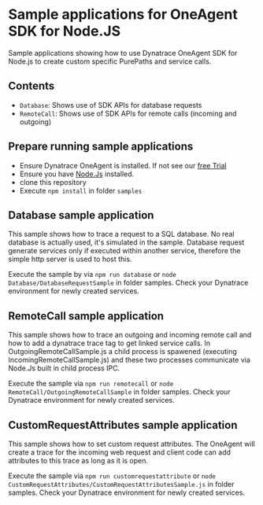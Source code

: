 # Sample applications for OneAgent SDK for Node.JS

Sample applications showing how to use Dynatrace OneAgent SDK for Node.js to create custom specific PurePaths and service calls.

## Contents

- `Database`: Shows use of SDK APIs for database requests
- `RemoteCall`: Shows use of SDK APIs for remote calls (incoming and outgoing)

## Prepare running sample applications

- Ensure Dynatrace OneAgent is installed. If not see our [free Trial](https://www.dynatrace.com/trial/?vehicle_name=https://github.com/Dynatrace/OneAgent-SDK-for-NodeJs)
- Ensure you have [Node.Js](https://nodejs.org "Node.js") installed.
- clone this repository
- Execute `npm install` in folder `samples`

## Database sample application

This sample shows how to trace a request to a SQL database. No real database is actually used, it's simulated in the sample.
Database request generate services only if executed within another service, therefore the simple http server is used to host this.

Execute the sample by via `npm run database` or `node Database/DatabaseRequestSample` in folder samples.
Check your Dynatrace environment for newly created services.

## RemoteCall sample application

This sample shows how to trace an outgoing and incoming remote call and how to add a dynatrace trace tag to get linked service calls.
In OutgoingRemoteCallSample.js a child process is spawened (executing IncomingRemoteCallSample.js) and these two processes communicate via Node.Js built in child process IPC.

Execute the sample via `npm run remotecall` or `node RemoteCall/OutgoingRemoteCallSample` in folder samples.
Check your Dynatrace environment for newly created services.

## CustomRequestAttributes sample application

This sample shows how to set custom request attributes.
The OneAgent will create a trace for the incoming web request and client code can add attributes to this trace as long as it is open.

Execute the sample via `npm run customrequestattribute` or `node CustomRequestAttributes/CustomRequestAttributesSample.js` in folder samples.
Check your Dynatrace environment for newly created services.
